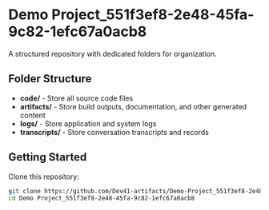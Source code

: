 # Demo Project_551f3ef8-2e48-45fa-9c82-1efc67a0acb8
A structured repository with dedicated folders for organization.

## Folder Structure

- **code/** - Store all source code files
- **artifacts/** - Store build outputs, documentation, and other generated content
- **logs/** - Store application and system logs
- **transcripts/** - Store conversation transcripts and records

## Getting Started

Clone this repository:
```bash
git clone https://github.com/Dev41-artifacts/Demo-Project_551f3ef8-2e48-45fa-9c82-1efc67a0acb8
cd Demo Project_551f3ef8-2e48-45fa-9c82-1efc67a0acb8
```
